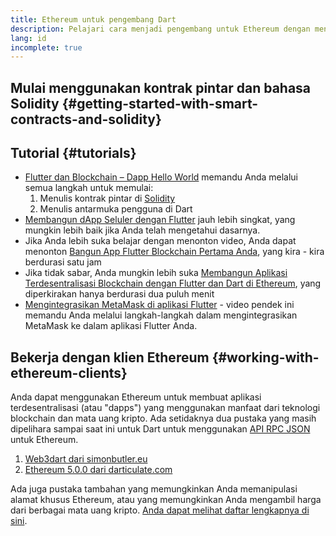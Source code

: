 ```yaml
---
title: Ethereum untuk pengembang Dart
description: Pelajari cara menjadi pengembang untuk Ethereum dengan menggunakan bahasa pemrograman Dart
lang: id
incomplete: true
---
```


## Mulai menggunakan kontrak pintar dan bahasa Solidity {#getting-started-with-smart-contracts-and-solidity}

## Tutorial {#tutorials}

- [Flutter dan Blockchain – Dapp Hello World](https://www.geeksforgeeks.org/flutter-and-blockchain-hello-world-dapp/) memandu Anda melalui semua langkah untuk memulai:
  1.  Menulis kontrak pintar di [Solidity](https://soliditylang.org/)
  2.  Menulis antarmuka pengguna di Dart
- [Membangun dApp Seluler dengan Flutter](https://medium.com/dash-community/building-a-mobile-dapp-with-flutter-be945c80315a) jauh lebih singkat, yang mungkin lebih baik jika Anda telah mengetahui dasarnya.
- Jika Anda lebih suka belajar dengan menonton video, Anda dapat menonton [Bangun App Flutter Blockchain Pertama Anda](https://www.youtube.com/watch?v=3Eeh3pJ6PeA), yang kira - kira berdurasi satu jam
- Jika tidak sabar, Anda mungkin lebih suka [Membangun Aplikasi Terdesentralisasi Blockchain dengan Flutter dan Dart di Ethereum](https://www.youtube.com/watch?v=jaMFEOCq_1s), yang diperkirakan hanya berdurasi dua puluh menit
- [Mengintegrasikan MetaMask di aplikasi Flutter](https://youtu.be/8qzVDje3IWk) - video pendek ini memandu Anda melalui langkah-langkah dalam mengintegrasikan MetaMask ke dalam aplikasi Flutter Anda.

## Bekerja dengan klien Ethereum {#working-with-ethereum-clients}

Anda dapat menggunakan Ethereum untuk membuat aplikasi terdesentralisasi (atau "dapps") yang menggunakan manfaat dari teknologi blockchain dan mata uang kripto. Ada setidaknya dua pustaka yang masih dipelihara sampai saat ini untuk Dart untuk menggunakan [API RPC JSON](/developers/docs/apis/json-rpc/) untuk Ethereum.

1. [Web3dart dari simonbutler.eu](https://pub.dev/packages/web3dart)
1. [Ethereum 5.0.0 dari darticulate.com](https://pub.dev/packages/ethereum)

Ada juga pustaka tambahan yang memungkinkan Anda memanipulasi alamat khusus Ethereum, atau yang memungkinkan Anda mengambil harga dari berbagai mata uang kripto. [Anda dapat melihat daftar lengkapnya di sini](https://pub.dev/dart/packages?q=ethereum).
